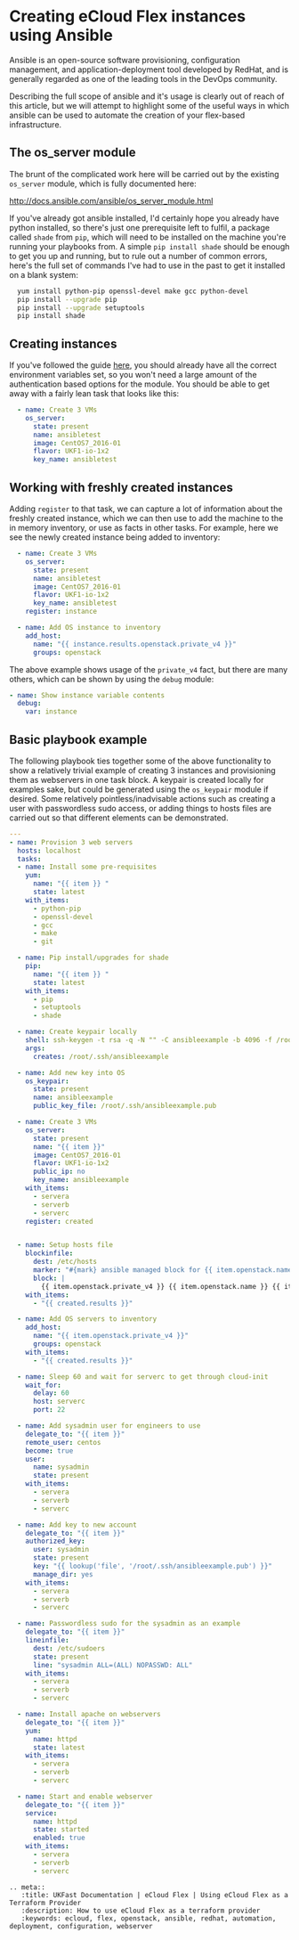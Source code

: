 # Creating eCloud Flex instances using Ansible

Ansible is an open-source software provisioning, configuration management, and application-deployment tool developed by RedHat, and is generally regarded as one of the leading tools in the DevOps community.

Describing the full scope of ansible and it's usage is clearly out of reach of this article, but we will attempt to highlight some of the useful ways in which ansible can be used to automate the creation of your flex-based infrastructure.

## The os_server module

The brunt of the complicated work here will be carried out by the existing `os_server` module, which is fully documented here:

<http://docs.ansible.com/ansible/os_server_module.html>

If you've already got ansible installed, I'd certainly hope you already have python installed, so there's just one prerequisite left to fulfil, a package called `shade` from `pip`, which will need to be installed on the machine you're running your playbooks from. A simple `pip install shade` should be enough to get you up and running, but to rule out a number of common errors, here's the full set of commands I've had to use in the past to get it installed on a blank system:

```bash
  yum install python-pip openssl-devel make gcc python-devel
  pip install --upgrade pip
  pip install --upgrade setuptools
  pip install shade
```

## Creating instances

If you've followed the guide [here](https://docs.ukfast.co.uk/cloud/flex/general/settingvars.html), you should already have all the correct environment variables set, so you won't need a large amount of the authentication based options for the module. You should be able to get away with a fairly lean task that looks like this:

```yaml
  - name: Create 3 VMs
    os_server:
      state: present
      name: ansibletest
      image: CentOS7_2016-01
      flavor: UKF1-io-1x2
      key_name: ansibletest  
```

## Working with freshly created instances

Adding `register` to that task, we can capture a lot of information about the freshly created instance, which we can then use to add the machine to the in memory inventory, or use as facts in other tasks. For example, here we see the newly created instance being added to inventory:

```yaml
  - name: Create 3 VMs
    os_server:
      state: present
      name: ansibletest
      image: CentOS7_2016-01
      flavor: UKF1-io-1x2
      key_name: ansibletest  
    register: instance

  - name: Add OS instance to inventory
    add_host:
      name: "{{ instance.results.openstack.private_v4 }}"
      groups: openstack
```

The above example shows usage of the `private_v4` fact, but there are many others, which can be shown by using the `debug` module:

```yaml
- name: Show instance variable contents
  debug:
    var: instance
```

## Basic playbook example

The following playbook ties together some of the above functionality to show a relatively trivial example of creating 3 instances and provisioning them as webservers in one task block. A keypair is created locally for examples sake, but could be generated using the `os_keypair` module if desired. Some relatively pointless/inadvisable actions such as creating a user with passwordless sudo access, or adding things to hosts files are carried out so that different elements can be demonstrated.

```yaml
---
- name: Provision 3 web servers
  hosts: localhost
  tasks:
  - name: Install some pre-requisites
    yum:
      name: "{{ item }} "
      state: latest
    with_items:
      - python-pip
      - openssl-devel
      - gcc
      - make
      - git

  - name: Pip install/upgrades for shade
    pip:
      name: "{{ item }} "
      state: latest
    with_items:
      - pip
      - setuptools
      - shade

  - name: Create keypair locally
    shell: ssh-keygen -t rsa -q -N "" -C ansibleexample -b 4096 -f /root/.ssh/ansibleexample
    args:
      creates: /root/.ssh/ansibleexample

  - name: Add new key into OS
    os_keypair:
      state: present
      name: ansibleexample
      public_key_file: /root/.ssh/ansibleexample.pub

  - name: Create 3 VMs
    os_server:
      state: present
      name: "{{ item }}"
      image: CentOS7_2016-01
      flavor: UKF1-io-1x2
      public_ip: no
      key_name: ansibleexample
    with_items:
      - servera
      - serverb
      - serverc
    register: created


  - name: Setup hosts file
    blockinfile:
      dest: /etc/hosts
      marker: "#{mark} ansible managed block for {{ item.openstack.name }}"
      block: |
        {{ item.openstack.private_v4 }} {{ item.openstack.name }} {{ item.openstack.name }}.lab.example.com
    with_items:
      - "{{ created.results }}"

  - name: Add OS servers to inventory
    add_host:
      name: "{{ item.openstack.private_v4 }}"
      groups: openstack
    with_items:
      - "{{ created.results }}"

  - name: Sleep 60 and wait for serverc to get through cloud-init
    wait_for:
      delay: 60
      host: serverc
      port: 22

  - name: Add sysadmin user for engineers to use
    delegate_to: "{{ item }}"
    remote_user: centos
    become: true
    user:
      name: sysadmin
      state: present
    with_items:
      - servera
      - serverb
      - serverc

  - name: Add key to new account
    delegate_to: "{{ item }}"
    authorized_key:
      user: sysadmin
      state: present
      key: "{{ lookup('file', '/root/.ssh/ansibleexample.pub') }}"
      manage_dir: yes
    with_items:
      - servera
      - serverb
      - serverc

  - name: Passwordless sudo for the sysadmin as an example
    delegate_to: "{{ item }}"
    lineinfile:
      dest: /etc/sudoers
      state: present
      line: "sysadmin ALL=(ALL) NOPASSWD: ALL"
    with_items:
      - servera
      - serverb
      - serverc

  - name: Install apache on webservers
    delegate_to: "{{ item }}"
    yum:
      name: httpd
      state: latest
    with_items:
      - servera
      - serverb
      - serverc

  - name: Start and enable webserver
    delegate_to: "{{ item }}"
    service:
      name: httpd
      state: started
      enabled: true
    with_items:
      - servera
      - serverb
      - serverc
```

```eval_rst
.. meta::
   :title: UKFast Documentation | eCloud Flex | Using eCloud Flex as a Terraform Provider
   :description: How to use eCloud Flex as a terraform provider
   :keywords: ecloud, flex, openstack, ansible, redhat, automation, deployment, configuration, webserver
```
